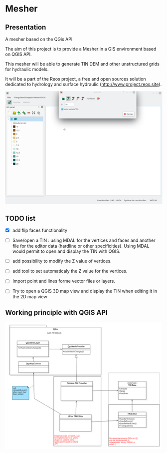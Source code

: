 # Mesher

## Presentation
A mesher based on the QGis API

The aim of this project is to provide a Mesher in a GIS environment based on QGIS API.

This mesher will be able to generate TIN DEM and other unstructured grids for hydraulic models.

It will be a part of the Reos project, a free and open sources solution dedicated to hydrology and surface hydraulic (http://www.project.reos.site).

![](mesher.gif)

## TODO list
- [X] add flip faces functionality
- [ ] Save/open a TIN : using MDAL for the vertices and faces and another file for the editor data (hardline or other specificities). Using MDAL would permit to open and display the TIN with QGIS.
- [ ] add possibility to modify the Z value of vertices.
- [ ] add tool to set automaticaly the Z value for the vertices.
- [ ] Import point and lines forme vector files or layers.
- [ ] Try to open a QGIS 3D map view and display the TIN when editing it in the 2D map view


## Working principle with QGIS API
![](TIN_Editor_principle.PNG)
